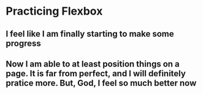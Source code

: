 # Practicing Flexbox

## I feel like I am finally starting to make some progress

## Now I am able to at least position things on a page. It is far from perfect, and I will definitely pratice more. But, God, I feel so much better now
